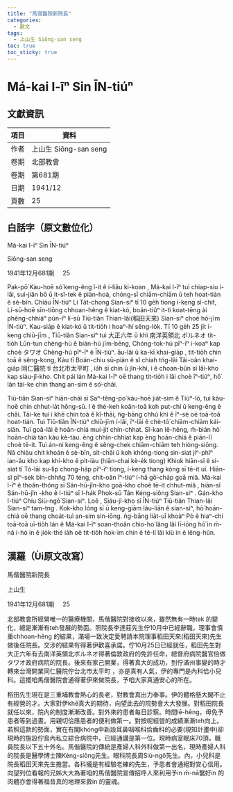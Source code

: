 ```yaml
---
title: "馬偕醫院新院長"
categories:
  - 散文
tags:
  - 上山生 Siōng-san seng
toc: true
toc_sticky: true
---
```


# Má-kai I-īⁿ Sin ĪN-tiúⁿ

## 文獻資訊

| 項目 | 資料 |
|---|---|
| 作者 | 上山生 Siōng-san seng |
| 卷期 | 北部教會 |
| 卷期 | 第681期 |
| 日期 | 1941/12 |
| 頁數 | 25 |

## 白話字（原文數位化）

Má-kai I-īⁿ Sin ĪN-tiúⁿ

Siōng-san seng

1941年12月681期     25

Pak-pō͘ Kàu-hoē só͘ keng-êng î-it ê i-liâu ki-koan , Má-kai I-īⁿ tuì chiap-siu í-lâi, sui-jiân bô ū it-sî-tek ê piàn-hoà, chóng-sī chiām-chiām ū teh hoat-tián ê sè-bīn. Chiàu ĪN-tiúⁿ Lí Ta̍t-chong Sian-siⁿ tī 10 ge̍h tiong í-keng sî-chit, Lí-sū-hoē sīn-tiōng chhoan-hêng ê kiat-kó, boán-tiûⁿ it-tì koat-tēng ài phèng-chhiáⁿ pún-īⁿ lí-sū Tiū-tiân Thian-lâi(稻田天來) Sian-siⁿ choè hō͘-jīm ĪN-tiúⁿ. Kau-sia̍p ê kiat-kó ū tit-tio̍h i hoaⁿ-hí sêng-lo̍k. Tī 10 ge̍h 25 ji̍t í-keng chiū-jīm , Tiū-tiân Sian-siⁿ tuì 大正六年 ū khì 南洋英領北 ボルネオ tit-tio̍h Lûn-tun chèng-hù ê bián-hú jīm-bēng, Chóng-tok-hú pīⁿ-īⁿ i-koaⁿ kap choè タワオ Chèng-hú pīⁿ-īⁿ ê ĪN-tiúⁿ. āu-lâi ū ka-kī khai-gia̍p , tit-tio̍h chin toā ê sêng-kong, Kàu tī Boán-chiu sū-piàn ê sî chiah tńg-lâi Tâi-oân khai-gia̍p 同仁醫院 tī 台北市太平町 , ia̍h sī chin ū jîn-khì, i ê choan-bûn sī lāi-kho kap siáu-jî-kho. Chit pái lán Má-kai I-īⁿ oē thang tit-tio̍h i lâi choè īⁿ-tiúⁿ, hō͘ lán tāi-ke chin thang an-sim ê só͘-chāi.

Tiū-tiân Sian-siⁿ hiān-chāi sī Saⁿ-têng-po͘ kàu-hoē jia̍t-sim ê Tiúⁿ-ló, tuì kàu-hoē chin chhut-la̍t hōng-sū. I ê thé-keh koân-toā koh put-chí ū keng-êng ê châi. Tāi-ke tuì i khē chin toā ê kî-thāi, ǹg-bāng chhú khì ê īⁿ-sè oē toā-toā hoat-tián. Tuì Tiū-tiân ĪN-tiúⁿ chiū-jīm í-lâi, īⁿ-lāi ê chè-tō͘ chiām-chiām kái-siān. Tuì goā-lâi ê hoān-chiá muí-ji̍t chín-chhat. Sî-kan lē-hêng, m̄-bián hō͘ hoān-chiá tán kàu kè-tàu. ēng chhin-chhiat kap èng hoān-chiá ê piān-lī choè tē-it. Tuì án-ni keng-êng ê sêng-chek chiām-chiām teh hiòng-siōng. Nā chiàu chit khoán ê sè-bīn, si̍t-chāi ū koh khóng-tiong sin-siat jíⁿ-phīⁿ ian-âu kho kap khí-kho ê pit-iàu (hiān-chai kè-e̍k tiong) Khiok hiān-sî ê si-siat tī Tó-lāi su-li̍p chong-ha̍p pīⁿ-īⁿ tiong, í-keng thang kóng sī tē-it uī. Hiān-sî pīⁿ-sek bîn-chhn̂g 70 téng, chit-oân īⁿ-tiúⁿ í-hā gō͘-cha̍p goā miâ. Má-kai I-īⁿ ê thoân-thóng sī Sán-hū-jîn-kho goā-kho choè tē-it chhut-miâ , hiān-sî Sán-hū-jîn -kho ê I-tiúⁿ sī I-ha̍k Phok-sū Tân Kéng-siông Sian-siⁿ . Gán-kho I-tiúⁿ Chiu Siù-ngô͘ Sian-siⁿ. Loē , Siáu-jî-kho sī ĪN-tiúⁿ Tiū-tiân Thian-lâi Sian-siⁿ tam-tng . Kok-kho lóng sī ū keng-giām láu-liān ê sian-siⁿ, hō͘ hoān-chiá oē thang choa̍t-tuì an-sim sìn-iōng. ǹg-bāng lia̍t-uī khoàⁿ Pò ê hiaⁿ-chí toā-toā uī-tio̍h lán ê Má-kai I-īⁿ soan-thoân chio-ho͘ lâng lâi lī-iōng hō͘ in m̄-nā i-hó in ê jio̍k-thé ia̍h oē tit-tio̍h hok-im chin ê tē-lí lâi kiù in ê lêng-hûn.

## 漢羅（Ùi原文改寫）

馬偕醫院新院長

上山生

1941年12月681期     25

北部教會所經營唯一的醫療機關，馬偕醫院對接收以來，雖然無有一時tek 的變化，總是漸漸有teh發展的勢面。照院長李達莊先生佇10月中已經辭職，理事會慎重chhoan-hêng 的結果，滿場一致決定愛聘請本院理事稻田天來(稻田天來)先生做後任院長。交涉的結果有得著伊歡喜承諾。佇10月25日已經就任，稻田先生對大正六年有去南洋英領北ボルネオ得著倫敦政府的免許任命，總督府病院醫官佮做タワオ政府病院的院長。後來有家己開業，得著真大的成功，到佇滿州事變的時才轉來台灣開業同仁醫院佇台北市太平町 ，亦是真有人氣，伊的專門是內科佮小兒科。這擺咱馬偕醫院會通得著伊來做院長，予咱大家真通安心的所在。

稻田先生現在是三重埔教會熱心的長老，對教會真出力奉事。伊的體格懸大閣不止有經營的才。大家對伊khē真大的期待，向望此去的院勢會大大發展。對稻田院長就任以來，院內的制度漸漸改善。對外來的患者每日診察。時間lē-hêng，毋免予患者等到過晝。用親切佮應患者的便利做第一。對按呢經營的成績漸漸teh向上。若照這款的勢面，實在有閣khóng中新設耳鼻咽喉科佮齒科的必要(現知計畫中)卻現時的施設佇島內私立綜合病院中，已經通講是第一位。現時病室眠床70頂，職員院長以下五十外名。馬偕醫院的傳統是產婦人科外科做第一出名，現時產婦人科的院長是醫學博士陳Kéng-siông先生。眼科院長周Siù-ngô͘先生。內，小兒科是院長稻田天來先生擔當。各科攏是有經驗老練的先生，予患者會通絕對安心信用。向望列位看報的兄姊大大為著咱的馬偕醫院宣傳招呼人來利用予in m̄-nā醫好in 的肉體亦會得著福音真的地理來救in 的靈魂。
